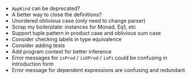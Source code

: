 - `AppKind` can be deprecated?
- A better way to close the definitions?
- Unordered oblivious case (only need to change parser)
- Scrap my boilerplate: instances for Monad, Eq1, etc
- Support tuple pattern in product case and oblivious sum case
- Consider checking labels in type equivalence
- Consider adding tests
- Add program context for better inference
- Error messages for `isProd` / `isOProd` / `isPi` could be confusing in
  introduction form
- Error message for dependent expressions are confusing and redundant
